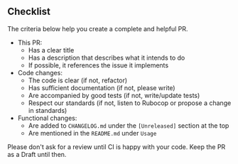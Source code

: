 ## Checklist

The criteria below help you create a complete and helpful PR.

- This PR:
  - Has a clear title
  - Has a description that describes what it intends to do
  - If possible, it references the issue it implements
- Code changes:
  - The code is clear (if not, refactor)
  - Has sufficient documentation (if not, please write)
  - Are accompanied by good tests (if not, write/update tests)
  - Respect our standards (if not, listen to Rubocop or propose a change in standards)
- Functional changes:
  - Are added to `CHANGELOG.md` under the `[Unreleased]` section at the top
  - Are mentioned in the `README.md` under `Usage`

Please don't ask for a review until CI is happy with your code. Keep the PR as a Draft until then.
